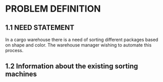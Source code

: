 # PROBLEM DEFINITION

## 1.1 NEED STATEMENT

In a cargo warehouse there is a need of sorting different packages based on shape and color. The warehouse manager wishing to automate this process.
## 1.2 Information about the existing sorting machines

